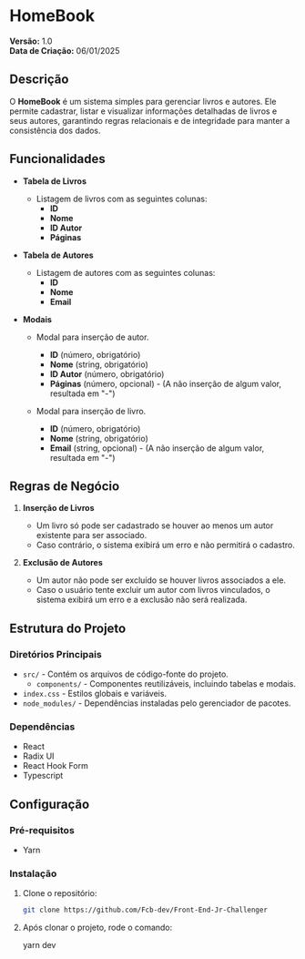 # HomeBook

**Versão:** 1.0  
**Data de Criação:** 06/01/2025  

## Descrição

O **HomeBook** é um sistema simples para gerenciar livros e autores. Ele permite cadastrar, listar e visualizar informações detalhadas de livros e seus autores, garantindo regras relacionais e de integridade para manter a consistência dos dados. 

## Funcionalidades

- **Tabela de Livros**
  - Listagem de livros com as seguintes colunas:
    - **ID**
    - **Nome**
    - **ID Autor**
    - **Páginas**

- **Tabela de Autores**
  - Listagem de autores com as seguintes colunas:
    - **ID**
    - **Nome**
    - **Email**

- **Modais**
  - Modal para inserção de autor.
     - **ID** (número, obrigatório)
    - **Nome** (string, obrigatório)
    - **ID Autor** (número, obrigatório)
    - **Páginas** (número, opcional) - (A não inserção de algum valor, resultada em "-")

  - Modal para inserção de livro.
    - **ID** (número, obrigatório)
    - **Nome** (string, obrigatório)
    - **Email** (string, opcional) - (A não inserção de algum valor, resultada em "-")

## Regras de Negócio

1. **Inserção de Livros**  
   - Um livro só pode ser cadastrado se houver ao menos um autor existente para ser associado.
   - Caso contrário, o sistema exibirá um erro e não permitirá o cadastro.

2. **Exclusão de Autores**  
   - Um autor não pode ser excluído se houver livros associados a ele.
   - Caso o usuário tente excluir um autor com livros vinculados, o sistema exibirá um erro e a exclusão não será realizada.

## Estrutura do Projeto

### Diretórios Principais
- `src/` - Contém os arquivos de código-fonte do projeto.
  - `components/` - Componentes reutilizáveis, incluindo tabelas e modais.
- `index.css` - Estilos globais e variáveis.
- `node_modules/` - Dependências instaladas pelo gerenciador de pacotes.

### Dependências
- React
- Radix UI
- React Hook Form
- Typescript

## Configuração

### Pré-requisitos
- Yarn

### Instalação
1. Clone o repositório:
   ```bash
   git clone https://github.com/Fcb-dev/Front-End-Jr-Challenger
   
2. Após clonar o projeto, rode o comando:

   yarn dev
   
